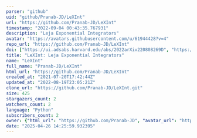 ```yaml
---
parser: "github"
uid: "github/Pranab-JD/LeXInt"
url: "https://github.com/Pranab-JD/LeXInt"
timestamp: "2022-09-04 00:43:35.767931"
description: "Leja Exponential Integrators"
avatar: "https://avatars.githubusercontent.com/u/61944428?v=4"
repo_url: "https://github.com/Pranab-JD/LeXInt"
doi: ["https://ui.adsabs.harvard.edu/abs/2022arXiv220808269D", "https://ui.adsabs.harvard.edu/abs/2022ascl.soft08009D/abstract"]
title: "LeXInt: Leja Exponential Integrators"
name: "LeXInt"
full_name: "Pranab-JD/LeXInt"
html_url: "https://github.com/Pranab-JD/LeXInt"
created_at: "2021-07-20T17:42:44Z"
updated_at: "2022-08-19T23:05:21Z"
clone_url: "https://github.com/Pranab-JD/LeXInt.git"
size: 425
stargazers_count: 2
watchers_count: 2
language: "Python"
subscribers_count: 2
owner: {"html_url": "https://github.com/Pranab-JD", "avatar_url": "https://avatars.githubusercontent.com/u/61944428?v=4", "login": "Pranab-JD", "type": "User"}
date: "2025-04-26 14:25:59.932395"
---
```

